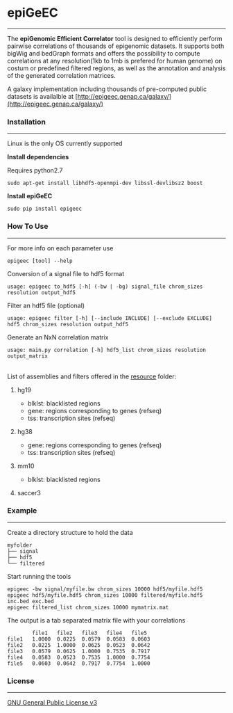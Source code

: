 # epiGeEC
- - - -
The **epiGenomic Efficient Correlator** tool is designed to efficiently perform pairwise correlations of thousands of epigenomic datasets. It supports both bigWig and bedGraph formats and offers the possibility to compute correlations at any resolution(1kb to 1mb is prefered for human genome) on costum or predefined filtered regions, as well as the annotation and analysis of the generated correlation matrices.  
  
A galaxy implementation including thousands of pre-computed public datasets is availalble at [http://epigeec.genap.ca/galaxy/](http://epigeec.genap.ca/galaxy/)  

### Installation
- - - -
Linux is the only OS currently supported

**Install dependencies**

Requires python2.7

	sudo apt-get install libhdf5-openmpi-dev libssl-devlibsz2 boost

**Install epiGeEC**

	sudo pip install epigeec

### How To Use
- - - -

For more info on each parameter use

	epigeec [tool] --help

Conversion of a signal file to hdf5 format

	usage: epigeec to_hdf5 [-h] (-bw | -bg) signal_file chrom_sizes resolution output_hdf5

Filter an hdf5 file (optional)  

	usage: epigeec filter [-h] [--include INCLUDE] [--exclude EXCLUDE] hdf5 chrom_sizes resolution output_hdf5

Generate an NxN correlation matrix  

	usage: main.py correlation [-h] hdf5_list chrom_sizes resolution output_matrix 
  
‌‌   
List of assemblies and filters offered in the [resource](epigeec/resource) folder:

1. hg19  
    * blklst: blacklisted regions  
    * gene: regions corresponding to genes (refseq)  
    * tss: transcription sites (refseq)  
    
1. hg38    
    * gene: regions corresponding to genes (refseq)  
    * tss: transcription sites (refseq)  
    
1. mm10   
    * blklst: blacklisted regions  
    
1. saccer3 
  
  
### Example
- - - -

Create a directory structure to hold the data

	myfolder  
	├── signal  
	├── hdf5  
	└── filtered  

Start running the tools

	epigeec -bw signal/myfile.bw chrom_sizes 10000 hdf5/myfile.hdf5
	epigeec hdf5/myfile.hdf5 chrom_sizes 10000 filtered/myfile.hdf5 inc.bed exc.bed
	epigeec filtered_list chrom_sizes 10000 mymatrix.mat  

The output is a tab separated matrix file with your correlations

			file1	file2	file3	file4	file5  
	file1	1.0000	0.0225	0.0579	0.0583	0.0603  
	file2	0.0225	1.0000	0.0625	0.0523	0.0642  
	file3	0.0579	0.0625	1.0000	0.7535	0.7917  
	file4	0.0583	0.0523	0.7535	1.0000	0.7754  
	file5	0.0603	0.0642	0.7917	0.7754	1.0000  

### License
- - - -
[GNU General Public License v3](LICENSE)
